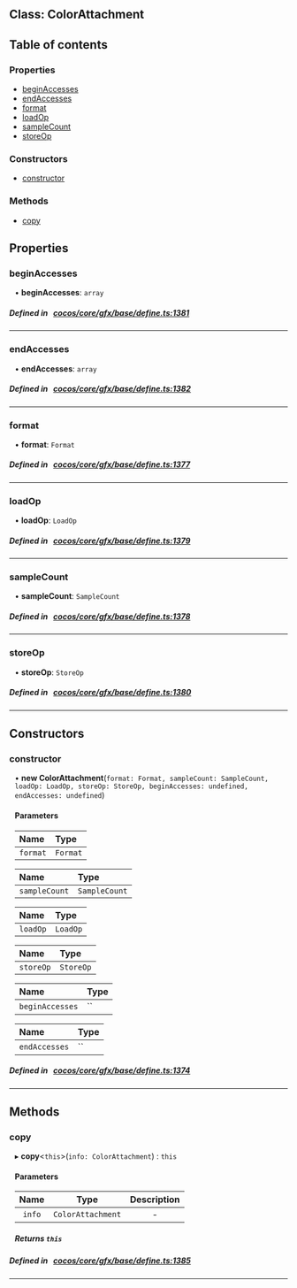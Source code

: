 
## Class: ColorAttachment





<div class="table-of-content">
<h2>Table of contents</h2>


### Properties

- [ beginAccesses](#beginAccesses)
- [ endAccesses](#endAccesses)
- [ format](#format)
- [ loadOp](#loadOp)
- [ sampleCount](#sampleCount)
- [ storeOp](#storeOp)

### Constructors

- [ constructor](#constructor)

### Methods

- [ copy](#copy)
</div>

## Properties


### beginAccesses
<div style="margin-left: 10px;">




•  **beginAccesses**:
`array` 
</div>

##### Defined in &nbsp;   [cocos/core/gfx/base/define.ts:1381](https://github.com/cocos-creator/engine/blob/c7bf6b8a9/cocos/core/gfx/base/define.ts#L1381)&nbsp;


___


### endAccesses
<div style="margin-left: 10px;">




•  **endAccesses**:
`array` 
</div>

##### Defined in &nbsp;   [cocos/core/gfx/base/define.ts:1382](https://github.com/cocos-creator/engine/blob/c7bf6b8a9/cocos/core/gfx/base/define.ts#L1382)&nbsp;


___


### format
<div style="margin-left: 10px;">




•  **format**:
`Format` 
</div>

##### Defined in &nbsp;   [cocos/core/gfx/base/define.ts:1377](https://github.com/cocos-creator/engine/blob/c7bf6b8a9/cocos/core/gfx/base/define.ts#L1377)&nbsp;


___


### loadOp
<div style="margin-left: 10px;">




•  **loadOp**:
`LoadOp` 
</div>

##### Defined in &nbsp;   [cocos/core/gfx/base/define.ts:1379](https://github.com/cocos-creator/engine/blob/c7bf6b8a9/cocos/core/gfx/base/define.ts#L1379)&nbsp;


___


### sampleCount
<div style="margin-left: 10px;">




•  **sampleCount**:
`SampleCount` 
</div>

##### Defined in &nbsp;   [cocos/core/gfx/base/define.ts:1378](https://github.com/cocos-creator/engine/blob/c7bf6b8a9/cocos/core/gfx/base/define.ts#L1378)&nbsp;


___


### storeOp
<div style="margin-left: 10px;">




•  **storeOp**:
`StoreOp` 
</div>

##### Defined in &nbsp;   [cocos/core/gfx/base/define.ts:1380](https://github.com/cocos-creator/engine/blob/c7bf6b8a9/cocos/core/gfx/base/define.ts#L1380)&nbsp;


___

<!---->
## Constructors


### constructor
<div style="margin-left: 10px;">

• **new ColorAttachment**(`format: Format, sampleCount: SampleCount, loadOp: LoadOp, storeOp: StoreOp, beginAccesses: undefined, endAccesses: undefined`)

#### Parameters
| Name | Type |
| :------ | :------ |
| `format` | `Format` |





| Name | Type |
| :------ | :------ |
| `sampleCount` | `SampleCount` |





| Name | Type |
| :------ | :------ |
| `loadOp` | `LoadOp` |





| Name | Type |
| :------ | :------ |
| `storeOp` | `StoreOp` |





| Name | Type |
| :------ | :------ |
| `beginAccesses` | `` |





| Name | Type |
| :------ | :------ |
| `endAccesses` | `` |





</div>

##### Defined in &nbsp;   [cocos/core/gfx/base/define.ts:1374](https://github.com/cocos-creator/engine/blob/c7bf6b8a9/cocos/core/gfx/base/define.ts#L1374)&nbsp;


---

<!---->
## Methods

### copy
<div style="margin-left: 10px;">

▸   **copy**<`this`\>(`info: ColorAttachment`) : `this`




<!---->
<!--    #### Returns `this` -->
<!---->

#### Parameters

| Name | Type | Description |
| :------: | :------: | :------: |
| `info` | `ColorAttachment` | - |



##### Returns `this`




</div>

##### Defined in &nbsp;   [cocos/core/gfx/base/define.ts:1385](https://github.com/cocos-creator/engine/blob/c7bf6b8a9/cocos/core/gfx/base/define.ts#L1385)&nbsp;
___
<!---->



